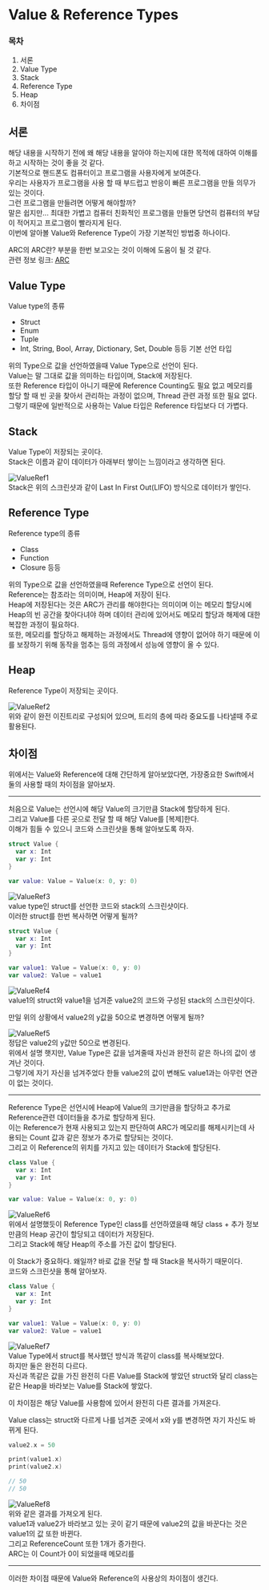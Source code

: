 # Value & Reference Types
### 목차
1. 서론
2. Value Type
3. Stack
4. Reference Type
5. Heap
6. 차이점

## 서론
해당 내용을 시작하기 전에 왜 해당 내용을 알아야 하는지에 대한 목적에 대하여 이해를 하고 시작하는 것이 좋을 것 같다.  
기본적으로 핸드폰도 컴퓨터이고 프로그램을 사용자에게 보여준다.  
우리는 사용자가 프로그램을 사용 할 때 부드럽고 반응이 빠른 프로그램을 만들 의무가 있는 것이다.  
그런 프로그램을 만들려면 어떻게 해야할까?  
말은 쉽지만... 최대한 가볍고 컴퓨터 친화적인 프로그램을 만들면 당연히 컴퓨터의 부담이 적어지고 프로그램이 빨라지게 된다.  
이번에 알아볼 Value와 Reference Type이 가장 기본적인 방법중 하나이다.  

ARC의 ARC란? 부분을 한번 보고오는 것이 이해에 도움이 될 것 같다.  
관련 정보 링크: [ARC]  

[ARC]: https://github.com/jaeminKim0523/Library/blob/main/ARC.md "Read ARC"
 
## Value Type
Value type의 종류
- Struct
- Enum
- Tuple
- Int, String, Bool, Array, Dictionary, Set, Double 등등 기본 선언 타입

위의 Type으로 값을 선언하였을때 Value Type으로 선언이 된다.  
Value는 말 그대로 값을 의미하는 타입이며, Stack에 저장된다.  
또한 Reference 타입이 아니기 때문에 Reference Counting도 필요 없고 메모리를 할당 할 때 빈 곳을 찾아서 관리하는 과정이 없으며, Thread 관련 과정 또한 필요 없다.
그렇기 때문에 일반적으로 사용하는 Value 타입은 Reference 타입보다 더 가볍다.  

## Stack
Value Type이 저장되는 곳이다.  
Stack은 이름과 같이 데이터가 아래부터 쌓이는 느낌이라고 생각하면 된다.  

![ValueRef1](https://user-images.githubusercontent.com/55477102/129483900-112c62e8-6e32-4cfd-a327-c709cec74d18.png)  
Stack은 위의 스크린샷과 같이 Last In First Out(LIFO) 방식으로 데이터가 쌓인다.  

## Reference Type
Reference type의 종류
- Class
- Function
- Closure 등등

위의 Type으로 값을 선언하였을때 Reference Type으로 선언이 된다.  
Reference는 참조라는 의미이며, Heap에 저장이 된다.  
Heap에 저장된다는 것은 ARC가 관리를 해야한다는 의미이며 이는 메모리 할당시에 Heap의 빈 공간을 찾아다녀야 하며 데이터 관리에 있어서도 메모리 할당과 해제에 대한 복잡한 과정이 필요하다.  
또한, 메모리를 할당하고 해제하는 과정에서도 Thread에 영향이 없어야 하기 때문에 이를 보장하기 위해 동작을 멈추는 등의 과정에서 성능에 영향이 올 수 있다.  

## Heap
Reference Type이 저장되는 곳이다.  

![ValueRef2](https://user-images.githubusercontent.com/55477102/129484504-060ffbab-32af-4644-b47c-acb5bb2efddc.png)  
위와 같이 완전 이진트리로 구성되어 있으며, 트리의 층에 따라 중요도를 나타낼때 주로 활용된다.  

## 차이점
위에서는 Value와 Reference에 대해 간단하게 알아보았다면, 가장중요한 Swift에서 둘의 사용할 때의 차이점을 알아보자.  
***  
처음으로 Value는 선언시에 해당 Value의 크기만큼 Stack에 할당하게 된다.  
그리고 Value를 다른 곳으로 전달 할 때 해당 Value를 [복제]한다.  
이해가 힘들 수 있으니 코드와 스크린샷을 통해 알아보도록 하자.  
```Swift
struct Value {
  var x: Int
  var y: Int
}

var value: Value = Value(x: 0, y: 0)
```
![ValueRef3](https://user-images.githubusercontent.com/55477102/129485804-26681d00-872f-4cb8-8b48-3d545a6bef6d.png)  
value type인 struct를 선언한 코드와 stack의 스크린샷이다.  
이러한 struct를 한번 복사하면 어떻게 될까?  

```Swift
struct Value {
  var x: Int
  var y: Int
}

var value1: Value = Value(x: 0, y: 0)
var value2: Value = value1
```
![ValueRef4](https://user-images.githubusercontent.com/55477102/129485803-dfe54e0b-5066-46d3-a633-c928c9b8d2d8.png)  
value1의 struct와 value1을 넘겨준 value2의 코드와 구성된 stack의 스크린샷이다.  

만일 위의 상황에서 value2의 y값을 50으로 변경하면 어떻게 될까?  

![ValueRef5](https://user-images.githubusercontent.com/55477102/129485798-d208cfb2-7ab4-4259-96e3-24f7956d835d.png)  
정답은 value2의 y값만 50으로 변경된다.  
위에서 설명 햇지만, Value Type은 값을 넘겨줄때 자신과 완전히 같은 하나의 값이 생겨난 것이다.  
그렇기에 자기 자신을 넘겨주었다 한들 value2의 값이 변해도 value1과는 아무런 연관이 없는 것이다.  
***  
Reference Type은 선언시에 Heap에 Value의 크기만큼을 할당하고 추가로 Reference관련 데이터들을 추가로 할당하게 된다.  
이는 Reference가 현재 사용되고 있는지 판단하여 ARC가 메모리를 해제시키는데 사용되는 Count 값과 같은 정보가 추가로 할당되는 것이다.  
그리고 이 Reference의 위치를 가지고 있는 데이터가 Stack에 할당된다.  

```Swift
class Value {
  var x: Int
  var y: Int
}

var value: Value = Value(x: 0, y: 0)
```
![ValueRef6](https://user-images.githubusercontent.com/55477102/129485784-30970c9b-d4a0-49fd-b1e8-179c973b3e11.png)  
위에서 설명했듯이 Reference Type인 class를 선언하였을때 해당 class + 추가 정보 만큼의 Heap 공간이 할당되고 데이터가 저장된다.  
그리고 Stack에 해당 Heap의 주소를 가진 값이 할당된다.  

이 Stack가 중요하다.
왜일까?
바로 값을 전달 할 때 Stack을 복사하기 때문이다.  
코드와 스크린샷을 통해 알아보자.  

```Swift
class Value {
  var x: Int
  var y: Int
}

var value1: Value = Value(x: 0, y: 0)
var value2: Value = value1
```
![ValueRef7](https://user-images.githubusercontent.com/55477102/129485956-832ce4ae-fecb-4eaa-b5df-84c50faf7f52.png)  
Value Type에서 struct를 복사했던 방식과 똑같이 class를 복사해보았다.  
하지만 둘은 완전히 다르다.  
자신과 똑같은 값을 가진 완전히 다른 Value를 Stack에 쌓았던 struct와 달리 class는 같은 Heap을 바라보는 Value를 Stack에 쌓았다.  

이 차이점은 해당 Value를 사용함에 있어서 완전히 다른 결과를 가져온다.  

Value class는 struct와 다르게 나를 넘겨준 곳에서 x와 y를 변경하면 자기 자신도 바뀌게 된다.  
```Swift
value2.x = 50

print(value1.x)
print(value2.x)

// 50
// 50
```
![ValueRef8](https://user-images.githubusercontent.com/55477102/129486140-ab4c972a-3311-4765-a66c-40d5a2c71b5b.png)   
위와 같은 결과를 가져오게 된다.  
value1과 value2가 바라보고 있는 곳이 같기 때문에 value2의 값을 바꾼다는 것은 value1의 값 또한 바뀐다.  
그리고 ReferenceCount 또한 1개가 증가한다.  
ARC는 이 Count가 0이 되었을때 메모리를 
***  
이러한 차이점 때문에 Value와 Reference의 사용상의 차이점이 생긴다.  

